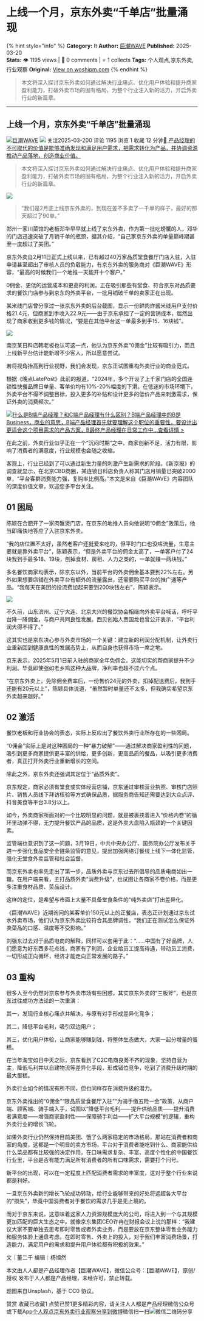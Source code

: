 # 上线一个月，京东外卖“千单店”批量涌现
{% hint style="info" %}
**Category:** It
**Author:** [巨潮WAVE](https://www.woshipm.com/u/1469020)
**Published:** 2025-03-20  
**Stats:** 👁️ 1195 views | 💬 0 comments | ⭐ 1 collects
**Tags:** 个人观点,京东外卖,行业观察
**Original:** [View on woshipm.com](https://www.woshipm.com/it/6195081.html)
{% endhint %}
> 本文将深入探讨京东外卖如何通过解决行业痛点、优化用户体验和提升商家盈利能力，打破外卖市场的固有格局，为整个行业注入新的活力，开启外卖行业的新篇章。

---

## 上线一个月，京东外卖“千单店”批量涌现

[![](https://image.woshipm.com/wp-files/2022/10/GioXgEwqYzDeoGMZFrbb.jpg!/both/72x72)](https://www.woshipm.com/u/1469020)[巨潮WAVE](https://www.woshipm.com/u/1469020) ![](https://static.woshipm.com/tag/1122_1@2x.png) 关注2025-03-200 评论 1195 浏览 1 收藏 12 分钟[🔗 产品经理的不可取代的价值是能够准确发现和满足用户需求，把需求转化为产品，并协调资源推动产品落地，创造商业价值。](https://ke.qidianla.com/courses/90pm)

> 本文将深入探讨京东外卖如何通过解决行业痛点、优化用户体验和提升商家盈利能力，打破外卖市场的固有格局，为整个行业注入新的活力，开启外卖行业的新篇章。

![](https://image.woshipm.com/2024/09/19/c912ff3a-7637-11ef-ab80-00163e142b65.png)

> “我们是2月底上线京东外卖的，到现在差不多卖了一千单的样子，最好的那天超过了90单。”

郑州一家川菜馆的老板邓华早早就上线了京东外卖，作为第一批吃螃蟹的人，邓华的门店迅速突破了月销千单的瓶颈，据其介绍，“自己家京东外卖的单量巅峰期甚至一度超过了美团。”

京东外卖自2月11日正式上线以来，已有超过40万家品质堂食餐厅门店入驻，入驻申请甚至超出了审核人员的负载能力，有京东外卖的服务商对《巨潮WAVE》形容，“最高的时候我们一个地推一天能开十个客户。”

0佣金、更低的运营成本和更高的利润，正在吸引那些有堂食、符合京东对品质要求的餐饮门店参与到京东的外卖平台，一批月销破千单的卖家正在出现。

某米线门店曾分享过一张京东外卖的后台截图，显示一份鲜肉炸酱米线用户支付价格21.4元，但商家到手收入22.9元——由于京东承担了一定的营销成本，居然出现了商家收到更多钱的情况，“要是在其他平台这一单最多到手15、16块钱”。

![](https://image.woshipm.com/2025/03/20/32d097f8-0575-11f0-885f-00163e09d72f.png)

南京某日料店韩老板也认可这一点，他认为京东外卖“0佣金”比较有吸引力，而且上线新平台估计能新增不少客人，所以愿意尝试。

若将视角抬高到行业视野，我们会发现，京东正试图重构外卖行业的商业范式。

根据《晚点LatePost》此前的报道，“2024年，多个开设了上千家门店的全国连锁性快餐品牌日单量、客单价均有10%-20%幅度的下滑。在低迷的市场环境下，外卖平台不得不调整目标，投入更多的补贴和设计更多的低价产品来刺激需求，保证外卖的消费频次。”

[![](https://image.woshipm.com/2023/07/27/6f50fd24-2c7f-11ee-875d-00163e0b5ff3.png)什么是B端产品经理？和C端产品经理有什么区别？B端产品经理中的B是Business，商业的意思，B端产品经理首先就要理解这个职位的重要性，要设计出更适合这个项目需求的产品方案，B最终产品经理在日常工作中...查看详情 >](https://ke.qidianla.com/courses/bcpm)

在此之前，外卖行业似乎正在一个“沉闷时期”之中，商家创新不足，活力有限，影响了消费者的满意度，行业规模也会随之收缩。

客观上，行业已经到了可以通过新生力量的刺激产生新需求的阶段。《新京报》的调查就显示，在北京CBD商圈，某连锁日料店负责人称其门店月销量已突破2000单，“平台客群消费能力强，复购率比例高。”本文是来自《巨潮WAVE》内容团队的深度价值文章，欢迎您多平台关注。

## 01 困局

陈颖在合肥开了一家肉蟹煲门店，在京东的地推人员向他说明“0佣金”政策后，他当即痛快地答应了入驻京东外卖。

“我的店位置不太好，虽然老客户还挺爱来吃的，但平时门口也没啥流量，生意主要就是靠外卖平台”，陈颖表示，“但是外卖平台的佣金太高了，一单客户付了24块我到手最多18、19块，刨掉食材、房租、人力之类的，一单就赚一两块钱。”

多名餐饮商家均表示，除京东以外，当前平台的外卖佣金基本要到22%左右。另外如果想要店铺在外卖平台有额外的流量露出，还需要购买平台的推广通等产品。“我每天在美团的投流费加起来要到200块钱左右”，陈颖表示。

![](https://image.woshipm.com/2025/03/20/37861854-0575-11f0-885f-00163e09d72f.png)

不久前，山东滨州、辽宁大连、北京大兴的餐饮协会相继向外卖平台喊话，呼吁平台降一降佣金，与商户共同良性发展。西贝创始人贾国龙也曾公开表示，“平台利润大得不得了。”

这其实也是京东决心参与外卖市场的一个关键：建立新的利润分配机制，让外卖行业重新回到健康良性的发展态势上，从而自身也获得市场一席之地。

京东表示，2025年5月1日前入驻的商家全年免佣金，这能切实的帮商家提升不少利润。毕竟即使强如老乡鸡这种大品牌，净利率也超不过六个点。

“在京东外卖上，免除佣金费率后，一份售价24元的外卖，扣掉配送费后，我到手还能有20元以上”，陈颖具体说道，“虽然暂时单量还不太多，但我确实希望京东外卖越来越好。”

## 02 激活

餐饮老板和行业协会的表态，实际上反应出了餐饮外卖行业所存在的一些困局。

“0佣金”实际上是对这种困局的一种“暴力破解”——通过解决商家盈利性的问题，吸引到更多商家提供更丰富的供给，更多创新，更高品质的餐品，以吸引更多消费者，真正打开外卖行业重新增长的空间。

除此之外，京东外卖还强调其定位于“品质外卖”。

京东规定，商家必须有堂食或实体经营店铺，京东通过审核营业执照、审核门店照片、销售人员线下拜访核验等方式确保品质，据服务商告知还需要达到大众点评、抖音美食等平台3.8分以上。

如今，外卖商家所面对的一个比较明显的问题，就是被裹挟着进入“价格内卷”的循环里动弹不得，无力提升餐饮产品的品质，这是外卖大盘陷入瓶颈的一个关键因素。

监管端也意识到了这一问题，3月19日，中共中央办公厅、国务院办公厅发布关于进一步强化食品安全全链条监管的意见，提出加强网络订餐线上线下一体化监管，强化无堂食外卖监管和社会监督。

而京东外卖也率先走出了第一步，品质外卖与京东过去所倡导的品质电商如出一辙。在用户端来看，主打品质外卖“消费升级”，也试图让各商家不卷价格，而是更多注重食材品质、菜品设计。

这样的定位，是希望与市面上大量不具备堂食条件的“纯外卖店”打出差异化。

《巨潮WAVE》近期询问的某客单价150元以上的正餐店，表态正计划通过京东试水外卖市场，他们认为京东外卖比较符合其品牌调性，“我们正在测试怎么保证外卖菜品的口感、温度等不受影响。”

刘强东过去对于品质电商的解释，同样可以套用于此：“……中国有了好品牌，人们愿意为好东西多花点钱，商家有了利润，企业给员工提高待遇，带动员工消费，一切形成正向循环，经济才能走向正常发展的路子。”

## 03 重构

很多人至今仍然对京东参与外卖市场有些困惑，其实京东外卖的“三板斧”，也是京东过往成功方法论的一次重演：

其一，发现行业核心痛点并解决，与原有对手形成差异化竞争；

其二，降低平台毛利，吸引双边用户；

其三，优化用户体验，让商家能够赚到钱，将整体生态做大，大家一起分增量的蛋糕。

在当年淘宝如日中天之际，京东看到了C2C电商良莠不齐的现象，坚持自营为主，降低毛利并以自建物流等差异化手段，形成错位竞争，吃到了消费升级时期的最大蛋糕。

外卖行业如今的情况有所不同，但也同样存在消费升级的潜力。

京东外卖推出的“0佣金”“限品质堂食餐厅入驻”“为骑手缴五险一金”政策，从商户端、顾客端、骑手端入手，试图以“降低平台毛利——提升供给品质——提升消费者满意度——增强商家盈利性——保障骑手利益——扩大平台规模”的逻辑，重构外卖行业的增长飞轮。

如果外卖行业仍然保持目前美团、饿了么两家稳定的市场格局，那站在消费者和商家的角度，这都是一个明显的卖方市场，平台对于消费者能吃到什么、商家能供给什么菜品都有比较强的决定作用。在口味需求复杂、丰富、高度个性化的中国餐饮行业里，平台是否有能力满足所有消费者的所有口味需求，需要打个问号。

新平台的出现，可以在一定程度上匹配消费者需求的丰富度，这对于整个行业来说都是利好。

一旦京东外卖新的增长飞轮成功转动，给行业能够带来的好处将远超各大平台的“损失”，毕竟中国消费者对于餐饮的需求几乎是无止境的。

而对于京东来说，这意味着这家人力资源规模庞大的公司，将进入到一个与其规模更加匹配的巨大生态之中。就像京东集团CEO许冉在财报会议上说的那样：“我建议大家不要单独去思考即时零售或者外卖业务，而是要放在京东整体零售业务能力和服务体验上通盘考虑。在即时零售、外卖上的投入，对于我们丰富消费场景，打造能力，满足用户的需求和提升用户体验都有积极的效果。”

文｜董二千 编辑｜杨旭然

本文由人人都是产品经理作者【巨潮WAVE】，微信公众号：【巨潮WAVE】，原创/授权 发布于人人都是产品经理，未经许可，禁止转载。

题图来自Unsplash，基于 CC0 协议。

赞赏 收藏已收藏1 点赞已赞1更多精彩内容，请关注人人都是产品经理微信公众号或下载App[个人观点](https://www.woshipm.com/tag/%e4%b8%aa%e4%ba%ba%e8%a7%82%e7%82%b9)[京东外卖](https://www.woshipm.com/tag/%e4%ba%ac%e4%b8%9c%e5%a4%96%e5%8d%96)[行业观察](https://www.woshipm.com/tag/%e8%a1%8c%e4%b8%9a%e8%a7%82%e5%af%9f)[分享到微博](https://service.weibo.com/share/share.php?appkey=2775287854&title=上线一个月，京东外卖“千单店”批量涌现&url=https://www.woshipm.com/it/6195081.html&pic=https://image.woshipm.com/2024/09/19/c912ff3a-7637-11ef-ab80-00163e142b65.png)微信扫一扫![微信二维码](https://api.pwmqr.com/qrcode/create/?url=https://www.woshipm.com/it/6195081.html)分享